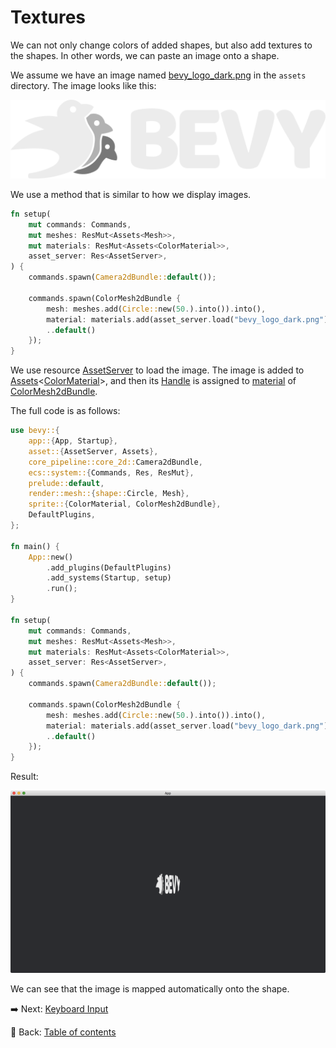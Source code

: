 # Textures

We can not only change colors of added shapes, but also add textures to the shapes.
In other words, we can paste an image onto a shape.

We assume we have an image named [bevy_logo_dark.png](https://github.com/bevyengine/bevy/blob/main/assets/branding/bevy_logo_dark.png) in the `assets` directory. The image looks like this:

![bevy_logo_dark](https://github.com/bevyengine/bevy/blob/main/assets/branding/bevy_logo_dark.png?raw=true)

We use a method that is similar to how we display images.

```rust
fn setup(
    mut commands: Commands,
    mut meshes: ResMut<Assets<Mesh>>,
    mut materials: ResMut<Assets<ColorMaterial>>,
    asset_server: Res<AssetServer>,
) {
    commands.spawn(Camera2dBundle::default());

    commands.spawn(ColorMesh2dBundle {
        mesh: meshes.add(Circle::new(50.).into()).into(),
        material: materials.add(asset_server.load("bevy_logo_dark.png").into()),
        ..default()
    });
}
```

We use resource [AssetServer](https://docs.rs/bevy/latest/bevy/asset/struct.AssetServer.html) to load the image.
The image is added to [Assets](https://docs.rs/bevy/latest/bevy/asset/struct.Assets.html)<[ColorMaterial](https://docs.rs/bevy/latest/bevy/sprite/struct.ColorMaterial.html)>, and then its [Handle](https://docs.rs/bevy/latest/bevy/asset/enum.Handle.html) is assigned to [material](https://docs.rs/bevy/latest/bevy/sprite/type.ColorMesh2dBundle.html#structfield.material) of [ColorMesh2dBundle](https://docs.rs/bevy/latest/bevy/sprite/type.ColorMesh2dBundle.html).

The full code is as follows:

```rust
use bevy::{
    app::{App, Startup},
    asset::{AssetServer, Assets},
    core_pipeline::core_2d::Camera2dBundle,
    ecs::system::{Commands, Res, ResMut},
    prelude::default,
    render::mesh::{shape::Circle, Mesh},
    sprite::{ColorMaterial, ColorMesh2dBundle},
    DefaultPlugins,
};

fn main() {
    App::new()
        .add_plugins(DefaultPlugins)
        .add_systems(Startup, setup)
        .run();
}

fn setup(
    mut commands: Commands,
    mut meshes: ResMut<Assets<Mesh>>,
    mut materials: ResMut<Assets<ColorMaterial>>,
    asset_server: Res<AssetServer>,
) {
    commands.spawn(Camera2dBundle::default());

    commands.spawn(ColorMesh2dBundle {
        mesh: meshes.add(Circle::new(50.).into()).into(),
        material: materials.add(asset_server.load("bevy_logo_dark.png").into()),
        ..default()
    });
}
```

Result:

![Textures](./pic/textures.png)

We can see that the image is mapped automatically onto the shape.

:arrow_right:  Next: [Keyboard Input](./keyboard_input.md)

:blue_book: Back: [Table of contents](./../README.md)
